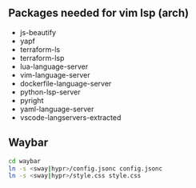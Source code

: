 ## Packages needed for vim lsp (arch)
- js-beautify
- yapf
- terraform-ls
- terraform-lsp
- lua-language-server
- vim-language-server
- dockerfile-language-server
- python-lsp-server
- pyright
- yaml-language-server
- vscode-langservers-extracted

## Waybar
```sh
cd waybar
ln -s <sway|hypr>/config.jsonc config.jsonc
ln -s <sway|hypr>/style.css style.css
```
